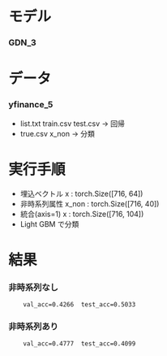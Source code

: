 # モデル
### GDN_3
    
# データ
### yfinance_5
* list.txt  train.csv  test.csv  →  回帰
* true.csv  x_non                →  分類
        
# 実行手順
* 埋込ベクトル x     : torch.Size([716,  64])
* 非時系列属性 x_non : torch.Size([716,  40])
* 統合(axis=1) x     : torch.Size([716, 104])
* Light GBM で分類

# 結果
### 非時系列なし
        val_acc=0.4266  test_acc=0.5033
### 非時系列あり
        val_acc=0.4777  test_acc=0.4099
